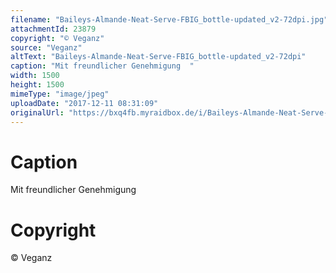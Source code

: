 ```yaml
---
filename: "Baileys-Almande-Neat-Serve-FBIG_bottle-updated_v2-72dpi.jpg"
attachmentId: 23879
copyright: "© Veganz"
source: "Veganz"
altText: "Baileys-Almande-Neat-Serve-FBIG_bottle-updated_v2-72dpi"
caption: "Mit freundlicher Genehmigung  "
width: 1500
height: 1500
mimeType: "image/jpeg"
uploadDate: "2017-12-11 08:31:09"
originalUrl: "https://bxq4fb.myraidbox.de/i/Baileys-Almande-Neat-Serve-FBIG_bottle-updated_v2-72dpi.jpg"
---
```


# Caption

Mit freundlicher Genehmigung  

# Copyright

© Veganz
